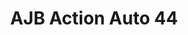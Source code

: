 ---
title: "AJB Action Auto 44"
url: /chateaubriant/ajb-action-auto-44/
shop: réparation de voitures
---
